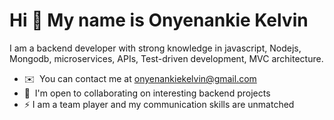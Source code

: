 Hi 👋 My name is Onyenankie Kelvin
==================================

I am a backend developer with strong knowledge in javascript, Nodejs, Mongodb, microservices, APIs, Test-driven development, MVC architecture.

*   ✉️  You can contact me at [onyenankiekelvin@gmail.com](mailto:onyenankiekelvin@gmail.com)
*   🤝  I'm open to collaborating on interesting backend projects
*   ⚡ I am a team player and my communication skills are unmatched

